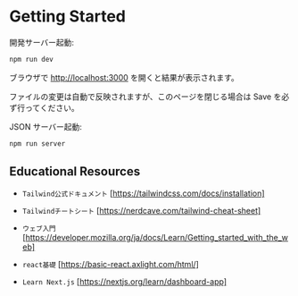 # Getting Started

開発サーバー起動:

```bash
npm run dev
```

ブラウザで [http://localhost:3000](http://localhost:3000) を開くと結果が表示されます。

ファイルの変更は自動で反映されますが、このページを閉じる場合は Save を必ず行ってください。

JSON サーバー起動:

```bash
npm run server
```

## Educational Resources

- `Tailwind公式ドキュメント` [https://tailwindcss.com/docs/installation]

- `Tailwindチートシート` [https://nerdcave.com/tailwind-cheat-sheet]

- `ウェブ入門` [https://developer.mozilla.org/ja/docs/Learn/Getting_started_with_the_web]

- `react基礎` [https://basic-react.axlight.com/html/]

- `Learn Next.js` [https://nextjs.org/learn/dashboard-app]
